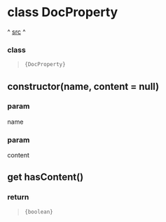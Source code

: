 
# class DocProperty
^ [src](../src//DocProperty.ts) ^



### class 
> ```ts
> {DocProperty}
> ```


## constructor(name, content = null)



### param 
name

### param 
content
## get hasContent()



### return 
> ```ts
> {boolean}
> ```

